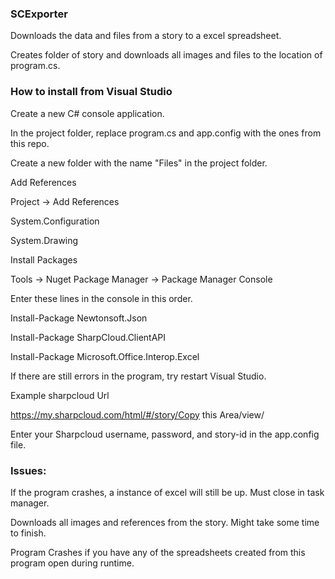 ### SCExporter
Downloads the data and files from a story to a excel spreadsheet.

Creates folder of story and downloads all images and files to the location of program.cs.

### How to install from Visual Studio

Create a new C# console application.

In the project folder, replace program.cs and app.config with the ones from this repo.

Create a new folder with the name "Files" in the project folder.

Add References

Project -> Add References

System.Configuration

System.Drawing

Install Packages

Tools -> Nuget Package Manager -> Package Manager Console 

Enter these lines in the console in this order.

Install-Package Newtonsoft.Json

Install-Package SharpCloud.ClientAPI

Install-Package Microsoft.Office.Interop.Excel

If there are still errors in the program, try restart Visual Studio.

Example sharpcloud Url

https://my.sharpcloud.com/html/#/story/Copy this Area/view/

Enter your Sharpcloud username, password, and story-id in the app.config file.

### Issues: 
If the program crashes, a instance of excel will still be up. Must close in task manager.

Downloads all images and references from the story. Might take some time to finish.

Program Crashes if you have any of the spreadsheets created from this program open during runtime.

